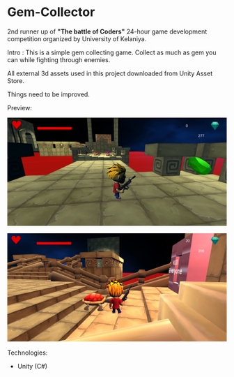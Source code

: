 # Gem-Collector

2nd runner up of **"The battle of Coders"** 24-hour game development competition organized by University of Kelaniya.

Intro : This is a simple gem collecting game. Collect as much as gem you can while fighting through enemies.

All external 3d assets used in this project downloaded from Unity Asset Store.

Things need to be improved. 

Preview:


![1](./img/1.png)

![2](./img/2.png)

Technologies:
- Unity (C#)

